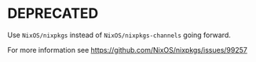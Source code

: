 # DEPRECATED

Use `NixOS/nixpkgs` instead of `NixOS/nixpkgs-channels` going forward.

For more information see https://github.com/NixOS/nixpkgs/issues/99257
